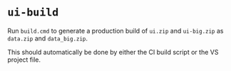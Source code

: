 # `ui-build`
Run `build.cmd` to generate a production build of `ui.zip` and `ui-big.zip` as `data.zip` and `data_big.zip`.

This should automatically be done by either the CI build script or the VS project file.